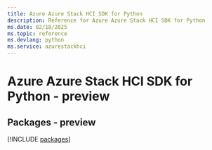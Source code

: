 ```yaml
---
title: Azure Azure Stack HCI SDK for Python
description: Reference for Azure Azure Stack HCI SDK for Python
ms.date: 02/18/2025
ms.topic: reference
ms.devlang: python
ms.service: azurestackhci
---
```

# Azure Azure Stack HCI SDK for Python - preview
## Packages - preview
[!INCLUDE [packages](azure-stack-hci-index.md)]